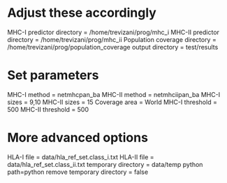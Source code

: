 
# Adjust these accordingly
MHC-I predictor directory	= /home/trevizani/prog/mhc_i
MHC-II predictor directory	= /home/trevizani/prog/mhc_ii
Population coverage directory = /home/trevizani/prog/population_coverage
output directory = test/results

# Set parameters 
MHC-I method  = netmhcpan_ba
MHC-II method  = netmhciipan_ba
MHC-I sizes = 9,10
MHC-II sizes = 15
Coverage area = World
MHC-I threshold = 500
MHC-II threshold = 500

# More advanced options
HLA-I file = data/hla_ref_set.class_i.txt
HLA-II file = data/hla_ref_set.class_ii.txt
temporary directory = data/temp
python path=python
remove temporary directory = false